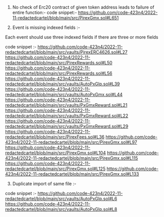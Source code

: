 
1. No check of Erc20 contract of given token address leads to failure of entire function:-
code snippet:-
https://github.com/code-423n4/2022-11-redactedcartel/blob/main/src/PirexGmx.sol#L651


2. Event is missing indexed fields :-

Each event should use three indexed fields if there are three or more fields 

code snippet :-
https://github.com/code-423n4/2022-11-redactedcartel/blob/main/src/vaults/PirexERC4626.sol#L27
https://github.com/code-423n4/2022-11-redactedcartel/blob/main/src/PirexRewards.sol#L50
https://github.com/code-423n4/2022-11-redactedcartel/blob/main/src/PirexRewards.sol#L56
https://github.com/code-423n4/2022-11-redactedcartel/blob/main/src/vaults/AutoPxGlp.sol#L39
https://github.com/code-423n4/2022-11-redactedcartel/blob/main/src/vaults/AutoPxGmx.sol#L44
https://github.com/code-423n4/2022-11-redactedcartel/blob/main/src/vaults/PxGmxReward.sol#L21
https://github.com/code-423n4/2022-11-redactedcartel/blob/main/src/vaults/PxGmxReward.sol#L22
https://github.com/code-423n4/2022-11-redactedcartel/blob/main/src/vaults/PxGmxReward.sol#L29
https://github.com/code-423n4/2022-11-redactedcartel/blob/main/src/PirexFees.sol#L36
https://github.com/code-423n4/2022-11-redactedcartel/blob/main/src/PirexGmx.sol#L97
https://github.com/code-423n4/2022-11-redactedcartel/blob/main/src/PirexGmx.sol#L104
https://github.com/code-423n4/2022-11-redactedcartel/blob/main/src/PirexGmx.sol#L115
https://github.com/code-423n4/2022-11-redactedcartel/blob/main/src/PirexGmx.sol#L125
https://github.com/code-423n4/2022-11-redactedcartel/blob/main/src/PirexGmx.sol#L133

3. Duplicate import of same file :-

code snippet :-
https://github.com/code-423n4/2022-11-redactedcartel/blob/main/src/vaults/AutoPxGlp.sol#L6
https://github.com/code-423n4/2022-11-redactedcartel/blob/main/src/vaults/AutoPxGlp.sol#L8
